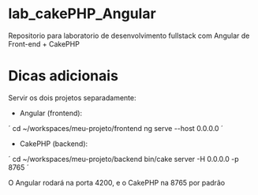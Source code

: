 # lab_cakePHP_Angular
Repositorio para laboratorio de desenvolvimento fullstack com Angular de Front-end + CakePHP

# Dicas adicionais

Servir os dois projetos separadamente:
- Angular (frontend):

´
cd ~/workspaces/meu-projeto/frontend
ng serve --host 0.0.0.0
´
- CakePHP (backend):

´
cd ~/workspaces/meu-projeto/backend
bin/cake server -H 0.0.0.0 -p 8765
´

O Angular rodará na porta 4200, e o CakePHP na 8765 por padrão